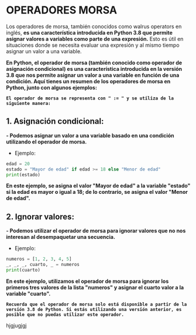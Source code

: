 # OPERADORES MORSA
Los operadores de morsa, también conocidos como walrus operators en inglés, **es una característica introducida en Python 3.8 que permite asignar valores a variables como parte de una expresión.** Esto es útil en situaciones donde se necesita evaluar una expresión y al mismo tiempo asignar un valor a una variable.

 **En Python, el operador de morsa (también conocido como operador de asignación condicional) es una característica introducida en la versión 3.8 que nos permite asignar un valor a una variable en función de una condición. Aquí tienes un resumen de los operadores de morsa en Python, junto con algunos ejemplos:**
 
**`El operador de morsa se representa con " := " y se utiliza de la siguiente manera:`**
 
## 1. Asignación condicional:

**- Podemos asignar un valor a una variable basado en una condición utilizando el operador de morsa.**
- Ejemplo:
```PYTHON
edad = 20
estado = "Mayor de edad" if edad >= 18 else "Menor de edad"
print(estado)
 ```
 **En este ejemplo, se asigna el valor "Mayor de edad" a la variable "estado" si la edad es mayor o igual a 18; de lo contrario, se asigna el valor "Menor de edad".**

## 2. Ignorar valores:
 
**- Podemos utilizar el operador de morsa para ignorar valores que no nos interesan al desempaquetar una secuencia.**
- Ejemplo:
```PYTHON
numeros = [1, 2, 3, 4, 5]
_, _, _, cuarto, _ = numeros
print(cuarto)
 ```
 **En este ejemplo, utilizamos el operador de morsa para ignorar los primeros tres valores de la lista "numeros" y asignar el cuarto valor a la variable "cuarto".**
 
**`Recuerda que el operador de morsa solo está disponible a partir de la versión 3.8 de Python. Si estás utilizando una versión anterior, es posible que no puedas utilizar este operador.`**
 
hjgjugjgj
